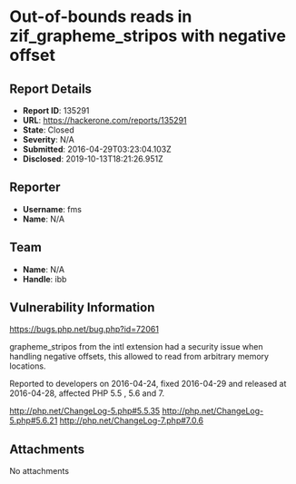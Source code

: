 # Out-of-bounds reads in zif_grapheme_stripos with negative offset

## Report Details
- **Report ID**: 135291
- **URL**: https://hackerone.com/reports/135291
- **State**: Closed
- **Severity**: N/A
- **Submitted**: 2016-04-29T03:23:04.103Z
- **Disclosed**: 2019-10-13T18:21:26.951Z

## Reporter
- **Username**: fms
- **Name**: N/A

## Team
- **Name**: N/A
- **Handle**: ibb

## Vulnerability Information
https://bugs.php.net/bug.php?id=72061

grapheme_stripos from the intl extension had a security issue when handling negative offsets, this allowed to read from arbitrary memory locations.

Reported to developers on 2016-04-24, fixed 2016-04-29 and released at 2016-04-28, affected PHP 5.5 , 5.6 and 7.

http://php.net/ChangeLog-5.php#5.5.35
http://php.net/ChangeLog-5.php#5.6.21
http://php.net/ChangeLog-7.php#7.0.6

## Attachments
No attachments
